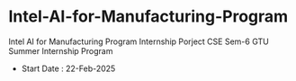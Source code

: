 # Intel-AI-for-Manufacturing-Program
Intel AI for Manufacturing Program Internship Porject
CSE Sem-6 GTU Summer Internship Program

* Start Date : 22-Feb-2025
